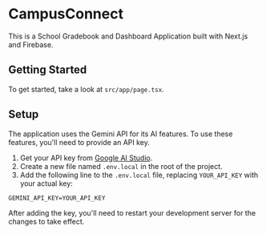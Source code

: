 # CampusConnect

This is a School Gradebook and Dashboard Application built with Next.js and Firebase.

## Getting Started

To get started, take a look at `src/app/page.tsx`.

## Setup

The application uses the Gemini API for its AI features. To use these features, you'll need to provide an API key.

1.  Get your API key from [Google AI Studio](https://aistudio.google.com/app/apikey).
2.  Create a new file named `.env.local` in the root of the project.
3.  Add the following line to the `.env.local` file, replacing `YOUR_API_KEY` with your actual key:

```
GEMINI_API_KEY=YOUR_API_KEY
```

After adding the key, you'll need to restart your development server for the changes to take effect.
